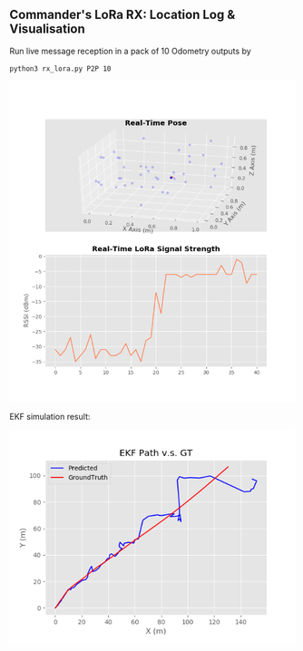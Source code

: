 ## Commander's LoRa RX: Location Log & Visualisation

Run live message reception in a pack of 10 Odometry outputs by

```
python3 rx_lora.py P2P 10
```

![live_plot](https://github.com/zdai257/LoRaRX/blob/main/demo1.png)

EKF simulation result:

![sim_ekf_plot](https://github.com/zdai257/LoRaRX/blob/main/sim_example.png)
